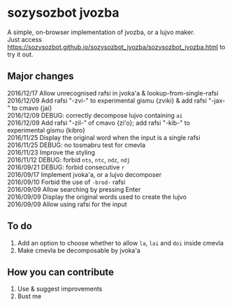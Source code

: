 # sozysozbot jvozba

A simple, on-browser implementation of jvozba, or a lujvo maker.  
Just access https://sozysozbot.github.io/sozysozbot_jvozba/sozysozbot_jvozba.html to try it out.  


## Major changes
2016/12/17 Allow unrecognised rafsi in jvoka'a & lookup-from-single-rafsi
2016/12/09 Add rafsi "-zvi-" to experimental gismu {zviki} & add rafsi "-jax-" to cmavo {jai}  
2016/12/09 DEBUG: correctly decompose lujvo containing `ai`   
2016/12/09 Add rafsi "-zil-" of cmavo {zi'o}; add rafsi "-kib-" to experimental gismu {kibro}   
2016/11/25 Display the original word when the input is a single rafsi    
2016/11/25 DEBUG: no tosmabru test for cmevla  
2016/11/23 Improve the styling  
2016/11/12 DEBUG: forbid `nts`, `ntc`, `ndz`, `ndj`  
2016/09/21 DEBUG: forbid consecutive `r`  
2016/09/17 Implement jvoka'a, or a lujvo decomposer  
2016/09/10 Forbid the use of `-brod-` rafsi  
2016/09/09 Allow searching by pressing Enter  
2016/09/09 Display the original words used to create the lujvo  
2016/09/09 Allow using rafsi for the input  

## To do
1. Add an option to choose whether to allow `la`, `lai` and `doi` inside cmevla
2. Make cmevla be decomposable by jvoka'a  

## How you can contribute
1. Use & suggest improvements
2. Bust me

